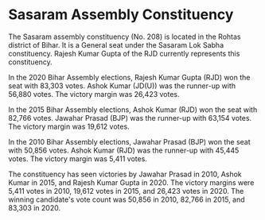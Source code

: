 # Sasaram Assembly Constituency

The Sasaram assembly constituency (No. 208) is located in the Rohtas district of Bihar. It is a General seat under the Sasaram Lok Sabha constituency. Rajesh Kumar Gupta of the RJD currently represents this constituency.

In the 2020 Bihar Assembly elections, Rajesh Kumar Gupta (RJD) won the seat with 83,303 votes. Ashok Kumar (JD(U)) was the runner-up with 56,880 votes. The victory margin was 26,423 votes.

In the 2015 Bihar Assembly elections, Ashok Kumar (RJD) won the seat with 82,766 votes. Jawahar Prasad (BJP) was the runner-up with 63,154 votes. The victory margin was 19,612 votes.

In the 2010 Bihar Assembly elections, Jawahar Prasad (BJP) won the seat with 50,856 votes. Ashok Kumar (RJD) was the runner-up with 45,445 votes. The victory margin was 5,411 votes.

The constituency has seen victories by Jawahar Prasad in 2010, Ashok Kumar in 2015, and Rajesh Kumar Gupta in 2020. The victory margins were 5,411 votes in 2010, 19,612 votes in 2015, and 26,423 votes in 2020. The winning candidate's vote count was 50,856 in 2010, 82,766 in 2015, and 83,303 in 2020.
